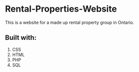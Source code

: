 # Rental-Properties-Website
This is a website for a made up rental property group in Ontario.

## Built with:
  1. CSS
  2. HTML
  3. PHP
  4. SQL
